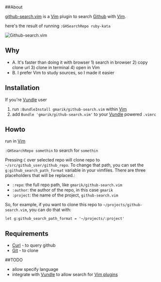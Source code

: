 ##About

[github-search.vim] is a [Vim] plugin to search [Github](http://github.com) with [Vim].

here's the result of running `:GHSearchRepo ruby-kata`

![Github-search.vim](https://lh3.googleusercontent.com/-GtFvhbkYQrg/TpDNt0e30pI/AAAAAAAAHT0/rGkpaxlCkD4/s875/gthub-search.vim.png)

## Why

- A. It's faster than doing it with browser 1) search in browser 2) copy clone url 3) clone in terminal 4) open in Vim
- B. I prefer Vim to study sources, so I made it easier

## Installation

If you're [Vundle] user

1. run `:BundleInstall gmarik/github-search.vim` within [Vim]
2. add `Bundle 'gmarik/github-search.vim'` to your [Vundle] powered `.vimrc`

## Howto
run in [Vim]

`:GHSearchRepo somethin` to search for `somethin`

Pressing `C` over selected repo will clone repo to `~/src/github_user/github_repo`. To change that path, you can set the `g:github_search_path_format` variable in your vimfiles. There are three placeholders that will be replaced.:

  - `:repo`: the full repo path, like `gmarik/github-search.vim`
  - `:author`: the author of the repo, in this case `gmarik`
  - `:project`: the name of the project, `github-search.vim`

So, for example, if you want to clone this repo to `~/projects/github-search.vim`, you can do that with:

    let g:github_search_path_format = '~/projects/:project'

## Requirements

- [Curl] - to query github
- [Git] - to clone

##TODO

- allow specify language
- integrate with [Vundle] to allow search for [Vim plugins]

[github-search.vim]:http://github.com/gmarik/github-search.vim
[Vim]:http://www.vim.org
[Vundle]:http://github.com/gmarik/vundle
[Vim plugins]:https://github.com/search?type=Repositories&language=VimL&q=vim
[Git]:http://git-scm.com/
[Curl]:http://curl.haxx.se/
[Vundle]:http://github.com/gmarik/vundle
